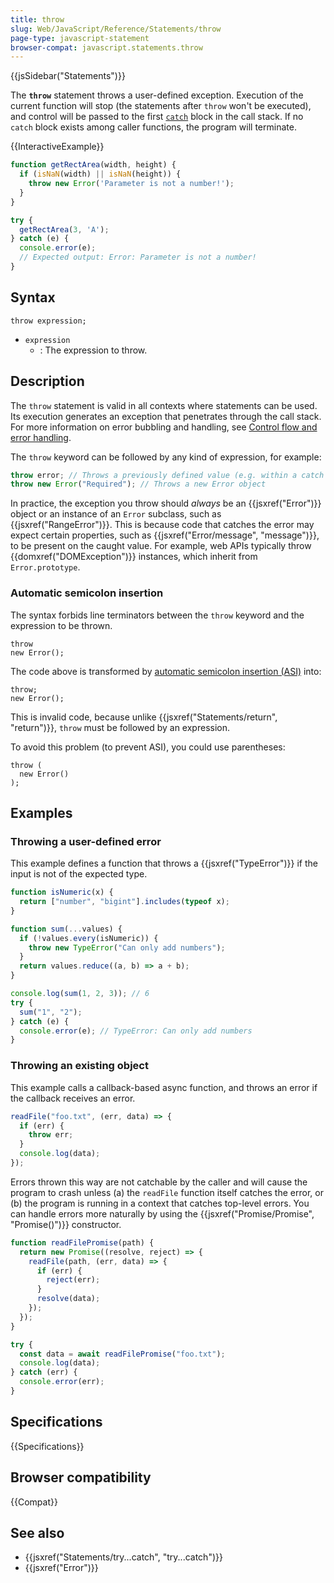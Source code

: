 ```yaml
---
title: throw
slug: Web/JavaScript/Reference/Statements/throw
page-type: javascript-statement
browser-compat: javascript.statements.throw
---
```


{{jsSidebar("Statements")}}

The **`throw`** statement throws a user-defined exception. Execution of the current function will stop (the statements after `throw` won't be executed), and control will be passed to the first [`catch`](/en-US/docs/Web/JavaScript/Reference/Statements/try...catch) block in the call stack. If no `catch` block exists among caller functions, the program will terminate.

{{InteractiveExample}}

```js interactive-example
function getRectArea(width, height) {
  if (isNaN(width) || isNaN(height)) {
    throw new Error('Parameter is not a number!');
  }
}

try {
  getRectArea(3, 'A');
} catch (e) {
  console.error(e);
  // Expected output: Error: Parameter is not a number!
}

```

## Syntax

```js-nolint
throw expression;
```

- `expression`
  - : The expression to throw.

## Description

The `throw` statement is valid in all contexts where statements can be used. Its execution generates an exception that penetrates through the call stack. For more information on error bubbling and handling, see [Control flow and error handling](/en-US/docs/Web/JavaScript/Guide/Control_flow_and_error_handling).

The `throw` keyword can be followed by any kind of expression, for example:

```js
throw error; // Throws a previously defined value (e.g. within a catch block)
throw new Error("Required"); // Throws a new Error object
```

In practice, the exception you throw should _always_ be an {{jsxref("Error")}} object or an instance of an `Error` subclass, such as {{jsxref("RangeError")}}. This is because code that catches the error may expect certain properties, such as {{jsxref("Error/message", "message")}}, to be present on the caught value. For example, web APIs typically throw {{domxref("DOMException")}} instances, which inherit from `Error.prototype`.

### Automatic semicolon insertion

The syntax forbids line terminators between the `throw` keyword and the expression to be thrown.

```js-nolint example-bad
throw
new Error();
```

The code above is transformed by [automatic semicolon insertion (ASI)](/en-US/docs/Web/JavaScript/Reference/Lexical_grammar#automatic_semicolon_insertion) into:

```js-nolint
throw;
new Error();
```

This is invalid code, because unlike {{jsxref("Statements/return", "return")}}, `throw` must be followed by an expression.

To avoid this problem (to prevent ASI), you could use parentheses:

```js-nolint
throw (
  new Error()
);
```

## Examples

### Throwing a user-defined error

This example defines a function that throws a {{jsxref("TypeError")}} if the input is not of the expected type.

```js
function isNumeric(x) {
  return ["number", "bigint"].includes(typeof x);
}

function sum(...values) {
  if (!values.every(isNumeric)) {
    throw new TypeError("Can only add numbers");
  }
  return values.reduce((a, b) => a + b);
}

console.log(sum(1, 2, 3)); // 6
try {
  sum("1", "2");
} catch (e) {
  console.error(e); // TypeError: Can only add numbers
}
```

### Throwing an existing object

This example calls a callback-based async function, and throws an error if the callback receives an error.

```js
readFile("foo.txt", (err, data) => {
  if (err) {
    throw err;
  }
  console.log(data);
});
```

Errors thrown this way are not catchable by the caller and will cause the program to crash unless (a) the `readFile` function itself catches the error, or (b) the program is running in a context that catches top-level errors. You can handle errors more naturally by using the {{jsxref("Promise/Promise", "Promise()")}} constructor.

```js
function readFilePromise(path) {
  return new Promise((resolve, reject) => {
    readFile(path, (err, data) => {
      if (err) {
        reject(err);
      }
      resolve(data);
    });
  });
}

try {
  const data = await readFilePromise("foo.txt");
  console.log(data);
} catch (err) {
  console.error(err);
}
```

## Specifications

{{Specifications}}

## Browser compatibility

{{Compat}}

## See also

- {{jsxref("Statements/try...catch", "try...catch")}}
- {{jsxref("Error")}}
